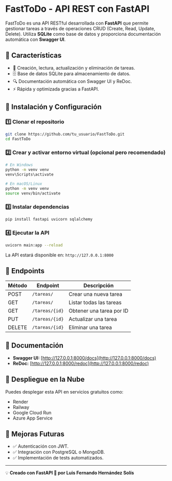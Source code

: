 # FastToDo - API REST con FastAPI

FastToDo es una API RESTful desarrollada con **FastAPI** que permite gestionar tareas a través de operaciones CRUD (Create, Read, Update, Delete). Utiliza **SQLite** como base de datos y proporciona documentación automática con **Swagger UI**.

## 🚀 Características
- 📌 Creación, lectura, actualización y eliminación de tareas.
- 🗄️ Base de datos SQLite para almacenamiento de datos.
- 🔍 Documentación automática con Swagger UI y ReDoc.
- ⚡ Rápida y optimizada gracias a FastAPI.

## 📂 Instalación y Configuración
### 1️⃣ Clonar el repositorio
```bash
git clone https://github.com/tu_usuario/FastToDo.git
cd FastToDo
```

### 2️⃣ Crear y activar entorno virtual (opcional pero recomendado)
```bash
# En Windows
python -m venv venv
venv\Scripts\activate

# En macOS/Linux
python -m venv venv
source venv/bin/activate
```

### 3️⃣ Instalar dependencias
```bash
pip install fastapi uvicorn sqlalchemy
```

### 4️⃣ Ejecutar la API
```bash
uvicorn main:app --reload
```

La API estará disponible en: `http://127.0.0.1:8000`

## 📝 Endpoints
| Método  | Endpoint         | Descripción                |
|---------|----------------|----------------------------|
| POST    | `/tareas/`     | Crear una nueva tarea      |
| GET     | `/tareas/`     | Listar todas las tareas    |
| GET     | `/tareas/{id}` | Obtener una tarea por ID   |
| PUT     | `/tareas/{id}` | Actualizar una tarea       |
| DELETE  | `/tareas/{id}` | Eliminar una tarea         |

## 📖 Documentación
- **Swagger UI:** [http://127.0.0.1:8000/docs](http://127.0.0.1:8000/docs)
- **ReDoc:** [http://127.0.0.1:8000/redoc](http://127.0.0.1:8000/redoc)

## 📡 Despliegue en la Nube
Puedes desplegar esta API en servicios gratuitos como:
- Render
- Railway
- Google Cloud Run
- Azure App Service

## 🔧 Mejoras Futuras
- ✅ Autenticación con JWT.
- ✅ Integración con PostgreSQL o MongoDB.
- ✅ Implementación de tests automatizados.

---
💡 **Creado con FastAPI 🚀 por Luis Fernando Hernández Solís**

